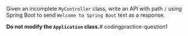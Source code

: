 Given an incomplete `MyController` class, write an API with path `/` using Spring Boot to send `Welcome to Spring Boot` text as a response.

**Do not modify the `Application` class.**# codingpractice-question1
